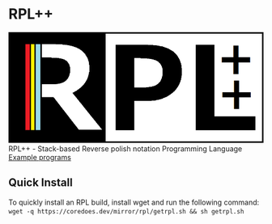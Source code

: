 # RPL++
![](./RPL.png)
RPL++ - Stack-based Reverse polish notation Programming Language<br>
[Example programs](https://github.com/NishiOwO/rpl-examples)

## Quick Install
To quickly install an RPL build, install wget and run the following command:
`wget -q https://coredoes.dev/mirror/rpl/getrpl.sh && sh getrpl.sh`
